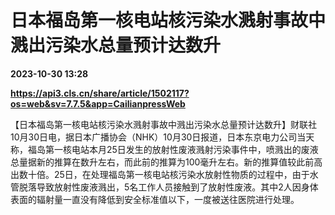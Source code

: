 # 日本福岛第一核电站核污染水溅射事故中溅出污染水总量预计达数升

**2023-10-30 13:28**

**https://api3.cls.cn/share/article/1502117?os=web&sv=7.7.5&app=CailianpressWeb**

【日本福岛第一核电站核污染水溅射事故中溅出污染水总量预计达数升】财联社10月30日电，据日本广播协会（NHK）10月30日报道，日本东京电力公司当天称，福岛第一核电站本月25日发生的放射性废液溅射污染事件中，喷溅出的废液总量据新的推算在数升左右，而此前的推算为100毫升左右。新的推算值较此前高出数十倍。25日，在处理福岛第一核电站核污染水放射性物质的过程中，由于水管脱落导致放射性废液溅出，5名工作人员接触到了放射性废液。其中2人因身体表面的辐射量一直没有降低到安全标准值以下，一度被送往医院进行处理。